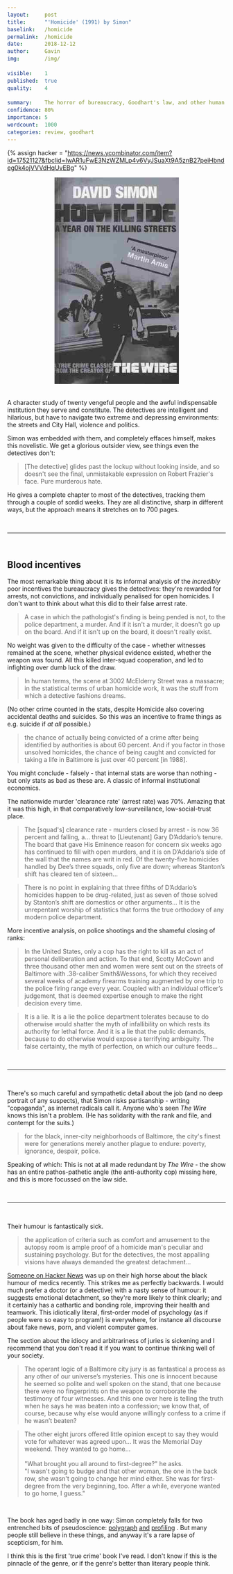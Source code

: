 ```yaml
---
layout:     post
title:      "'Homicide' (1991) by Simon"
baselink:   /homicide
permalink:  /homicide
date:       2018-12-12
author:     Gavin   
img:        /img/

visible:    1
published:  true
quality: 	4

summary:    The horror of bureaucracy, Goodhart's law, and other human depravity.
confidence: 80%
importance: 5
wordcount:  1000
categories: review, goodhart
---
```


{%	assign hacker = "https://news.ycombinator.com/item?id=17521127&fbclid=IwAR1uFwE3NzWZMLp4v6VyJSuaXt9A5znB27peiHbndeg0k4ojVVVdHqUvEBg"	%}

<center>
	<img src="/img/simon.jpg" /><br><br>
</center>

A character study of twenty vengeful people and the awful indispensable institution they serve and constitute. The detectives are intelligent and hilarious, but have to navigate two extreme and depressing environments: the streets and City Hall, violence and politics.

Simon was embedded with them, and completely effaces himself, makes this novelistic. We get a glorious outsider view, see things even the detectives don't:

> [The detective] glides past the lockup without looking inside, and so doesn't see the final, unmistakable expression on Robert Frazier's face. Pure murderous hate.

He gives a complete chapter to most of the detectives, tracking them through a couple of sordid weeks. They are all distinctive, sharp in different ways, but the approach means it stretches on to 700 pages.

<br>

<hr>

<br>

## Blood incentives

The most remarkable thing about it is its informal analysis of the _incredibly_ poor incentives the bureaucracy gives the detectives: they're rewarded for arrests, not convictions, and individually penalised for open homicides. I don't want to think about what this did to their false arrest rate.

> A case in which the pathologist's finding is being pended is not, to the police department, a murder. And if it isn't a murder, it doesn't go up on the board. And if it isn't up on the board, it doesn't really exist.

No weight was given to the difficulty of the case - whether witnesses remained at the scene, whether physical evidence existed, whether the weapon was found. All this killed inter-squad cooperation, and led to infighting over dumb luck of the draw.

> In human terms, the scene at 3002 McElderry Street was a massacre; in the statistical terms of urban homicide work, it was the stuff from which a detective fashions dreams.

(No other crime counted in the stats, despite Homicide also covering accidental deaths and suicides. So this was an incentive to frame things as e.g. suicide if _at all_ possible.)

> the chance of actually being convicted of a crime after being identified by authorities is about 60 percent. And if you factor in those unsolved homicides, the chance of being caught and convicted for taking a life in Baltimore is just over 40 percent [in 1988].

You might conclude - falsely - that internal stats are worse than nothing - but only stats as bad as these are. A classic of informal institutional economics.

The nationwide murder 'clearance rate' (arrest rate) was 70%. Amazing that it was this high, in that comparatively low-surveillance, low-social-trust place.

> The [squad's] clearance rate - murders closed by arrest - is now 36 percent and falling, a... threat to [Lieutenant] Gary D’Addario’s tenure. The board that gave His Eminence reason for concern six weeks ago has continued to fill with open murders, and it is on D’Addario’s side of the wall that the names are writ in red. Of the twenty-five homicides handled by Dee’s three squads, only five are down; whereas Stanton’s shift has cleared ten of sixteen...

> There is no point in explaining that three fifths of D’Addario’s homicides happen to be drug-related, just as seven of those solved by Stanton’s shift are domestics or other arguments... It is the unrepentant worship of statistics that forms the true orthodoxy of any modern police department.


More incentive analysis, on police shootings and the shameful closing of ranks:

> In the United States, only a cop has the right to kill as an act of personal deliberation and action. To that end, Scotty McCown and three thousand other men and women were sent out on the streets of Baltimore with .38-caliber Smith&Wessons, for which they received several weeks of academy firearms training augmented by one trip to the police firing range every year. Coupled with an individual officer’s judgement, that is deemed expertise enough to make the right decision every time.

> It is a lie. It is a lie the police department tolerates because to do otherwise would shatter the myth of infallibility on which rests its authority for lethal force. And it is a lie that the public demands, because to do otherwise would expose a terrifying ambiguity. The false certainty, the myth of perfection, on which our culture feeds…

<br>

<hr>

<br>

There's so much careful and sympathetic detail about the job (and no deep portrait of any suspects), that Simon risks partisanship - writing "copaganda", as internet radicals call it. Anyone who's seen _The Wire_ knows this isn't a problem. (He has solidarity with the rank and file, and contempt for the suits.)

> for the black, inner-city neighborhoods of Baltimore, the city's finest were for generations merely another plague to endure: poverty, ignorance, despair, police.

Speaking of which: This is not at all made redundant by _The Wire_ - the show has an entire pathos-pathetic angle (the anti-authority cop) missing here, and this is more focussed on the law side.

<br>

<hr>

<br>

Their humour is fantastically sick.
> the application of criteria such as comfort and amusement to the autopsy room is ample proof of a homicide man's peculiar and sustaining psychology. But for the detectives, the most appalling visions have always demanded the greatest detachment...

<a href="{{hacker}}">Someone on Hacker News</a> was up on their high horse about the black humour of medics recently. This strikes me as perfectly backwards. I would much prefer a doctor (or a detective) with a nasty sense of humour: it suggests emotional detachment, so they're more likely to think clearly; and it certainly has a cathartic and bonding role, improving their health and teamwork. This idiotically literal, first-order model of psychology (as if people were so easy to program!) is everywhere, for instance all discourse about fake news, porn, and violent computer games.

The section about the idiocy and arbitrariness of juries is sickening and I recommend that you don't read it if you want to continue thinking well of your society.

> The operant logic of a Baltimore city jury is as fantastical a process as any other of our universe’s mysteries. This one is innocent because he seemed so polite and well spoken on the stand, that one because there were no fingerprints on the weapon to corroborate the testimony of four witnesses. And this one over here is telling the truth when he says he was beaten into a confession; we know that, of course, because why else would anyone willingly confess to a crime if he wasn’t beaten?


> The other eight jurors offered little opinion except to say they would vote for whatever was agreed upon... It was the Memorial Day weekend. They wanted to go home...<br><br>
"What brought you all around to first-degree?" he asks.<br>
"I wasn't going to budge and that other woman, the one in the back row, she wasn't going to change her mind either. She was for first-degree from the very beginning, too. After a while, everyone wanted to go home, I guess."

<br>
 
The book has aged badly in one way: Simon completely falls for two entrenched bits of pseudoscience: <a href="https://www.csicop.org/si/show/the_lie_detector_test_revisited_a_great_example_of_junk_science">polygraph</a> <a href="https://en.wikipedia.org/wiki/Polygraph#Effectiveness">and</a> <a href="https://www.vox.com/future-perfect/2018/11/12/18044688/criminal-profilers-mindhunter-hannibal-criminal-minds">profiling</a>
. But many people still believe in these things, and anyway it's a rare lapse of scepticism, for him.

I think this is the first 'true crime' book I've read. I don't know if this is the pinnacle of the genre, or if the genre's better than literary people think. 

<br>



<br><br>